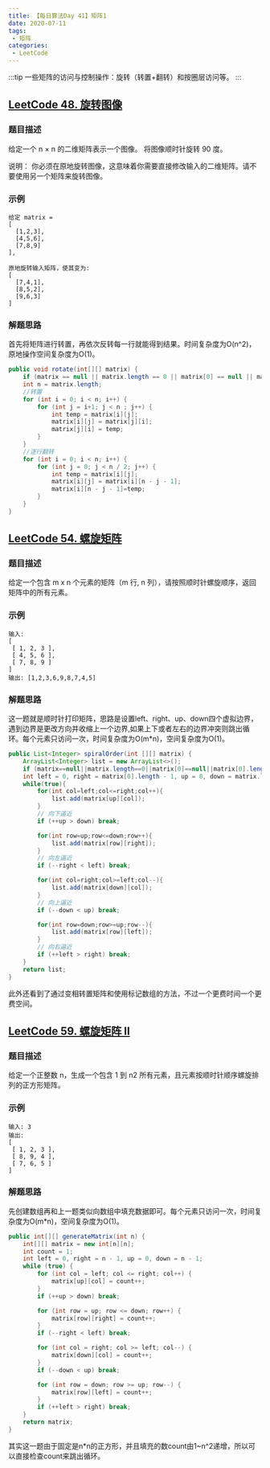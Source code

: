 ```yaml
---
title: 【每日算法Day 41】矩阵1
date: 2020-07-11
tags:
 - 矩阵
categories:
 - LeetCode
---
```

:::tip
一些矩阵的访问与控制操作：旋转（转置+翻转）和按圈层访问等。
:::
<!-- more -->

## [LeetCode 48. 旋转图像](https://leetcode-cn.com/problems/rotate-image)
### 题目描述
给定一个 n × n 的二维矩阵表示一个图像。
将图像顺时针旋转 90 度。

说明：
你必须在原地旋转图像，这意味着你需要直接修改输入的二维矩阵。请不要使用另一个矩阵来旋转图像。

### 示例
```
给定 matrix = 
[
  [1,2,3],
  [4,5,6],
  [7,8,9]
],

原地旋转输入矩阵，使其变为:
[
  [7,4,1],
  [8,5,2],
  [9,6,3]
]
```

### 解题思路
首先将矩阵进行转置，再依次反转每一行就能得到结果。时间复杂度为O(n^2)，原地操作空间复杂度为O(1)。
```java
public void rotate(int[][] matrix) {
    if (matrix == null || matrix.length == 0 || matrix[0] == null || matrix[0].length == 0) return;
    int n = matrix.length;
    //转置
    for (int i = 0; i < n; i++) {
        for (int j = i+1; j < n ; j++) {
            int temp = matrix[i][j];
            matrix[i][j] = matrix[j][i];
            matrix[j][i] = temp;
        }
    }
    //逐行翻转
    for (int i = 0; i < n; i++) {
        for (int j = 0; j < n / 2; j++) {
            int temp = matrix[i][j];
            matrix[i][j] = matrix[i][n - j - 1];
            matrix[i][n - j - 1]=temp;
        }
    }
}
```

## [LeetCode 54. 螺旋矩阵](https://leetcode-cn.com/problems/spiral-matrix/)
### 题目描述
给定一个包含 m x n 个元素的矩阵（m 行, n 列），请按照顺时针螺旋顺序，返回矩阵中的所有元素。

### 示例
```
输入:
[
 [ 1, 2, 3 ],
 [ 4, 5, 6 ],
 [ 7, 8, 9 ]
]
输出: [1,2,3,6,9,8,7,4,5]
```

### 解题思路
这一题就是顺时针打印矩阵，思路是设置left、right、up、down四个虚拟边界，遇到边界是更改方向并收缩上一个边界,如果上下或者左右的边界冲突则跳出循环。每个元素只访问一次，时间复杂度为O(m*n)，空间复杂度为O(1)。
```java
public List<Integer> spiralOrder(int [][] matrix) {
    ArrayList<Integer> list = new ArrayList<>();
    if (matrix==null||matrix.length==0||matrix[0]==null||matrix[0].length==0) return list;
    int left = 0, right = matrix[0].length - 1, up = 0, down = matrix.length-1;
    while(true){
        for(int col=left;col<=right;col++){
            list.add(matrix[up][col]);
        }
        // 向下逼近
        if (++up > down) break;

        for(int row=up;row<=down;row++){
            list.add(matrix[row][right]);
        }
        // 向左逼近
        if (--right < left) break;

        for(int col=right;col>=left;col--){
            list.add(matrix[down][col]);
        }
        // 向上逼近
        if (--down < up) break;

        for(int row=down;row>=up;row--){
            list.add(matrix[row][left]);
        }
        // 向右逼近
        if (++left > right) break;
    }
    return list;
}
```
此外还看到了通过变相转置矩阵和使用标记数组的方法，不过一个更费时间一个更费空间。

## [LeetCode 59. 螺旋矩阵 II](https://leetcode-cn.com/problems/spiral-matrix-ii/)
### 题目描述
给定一个正整数 n，生成一个包含 1 到 n2 所有元素，且元素按顺时针顺序螺旋排列的正方形矩阵。

### 示例
```
输入: 3
输出:
[
 [ 1, 2, 3 ],
 [ 8, 9, 4 ],
 [ 7, 6, 5 ]
]
```

### 解题思路
先创建数组再和上一题类似向数组中填充数据即可。每个元素只访问一次，时间复杂度为O(m*n)，空间复杂度为O(1)。
```java
public int[][] generateMatrix(int n) {
    int[][] matrix = new int[n][n];
    int count = 1;
    int left = 0, right = n - 1, up = 0, down = n - 1;
    while (true) {
        for (int col = left; col <= right; col++) {
            matrix[up][col] = count++;
        }
        if (++up > down) break;

        for (int row = up; row <= down; row++) {
            matrix[row][right] = count++;
        }
        if (--right < left) break;

        for (int col = right; col >= left; col--) {
            matrix[down][col] = count++;
        }
        if (--down < up) break;

        for (int row = down; row >= up; row--) {
            matrix[row][left] = count++;
        }
        if (++left > right) break;
    }
    return matrix;
}
```
其实这一题由于固定是n*n的正方形，并且填充的数count由1~n^2递增，所以可以直接检查count来跳出循环。